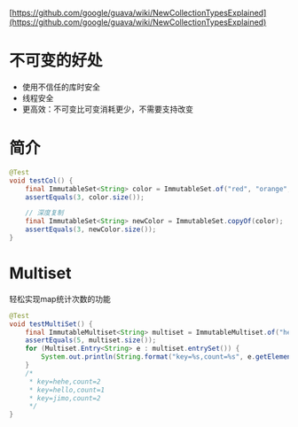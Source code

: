 
[https://github.com/google/guava/wiki/NewCollectionTypesExplained](https://github.com/google/guava/wiki/NewCollectionTypesExplained)

# 不可变的好处

* 使用不信任的库时安全
* 线程安全
* 更高效：不可变比可变消耗更少，不需要支持改变

# 简介

```java
@Test
void testCol() {
    final ImmutableSet<String> color = ImmutableSet.of("red", "orange", "yellow", "red");
    assertEquals(3, color.size());

    // 深度复制
    final ImmutableSet<String> newColor = ImmutableSet.copyOf(color);
    assertEquals(3, newColor.size());
}
```

# Multiset

轻松实现map统计次数的功能
```java
@Test
void testMultiSet() {
    final ImmutableMultiset<String> multiset = ImmutableMultiset.of("hehe", "hello", "jimo", "hehe", "jimo");
    assertEquals(5, multiset.size());
    for (Multiset.Entry<String> e : multiset.entrySet()) {
        System.out.println(String.format("key=%s,count=%s", e.getElement(), e.getCount()));
    }
    /*
     * key=hehe,count=2
     * key=hello,count=1
     * key=jimo,count=2
     */
}
```


